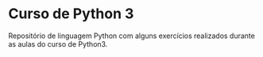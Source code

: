 # Curso de Python 3
 Repositório de linguagem Python com alguns exercícios realizados durante as aulas do curso de Python3.
